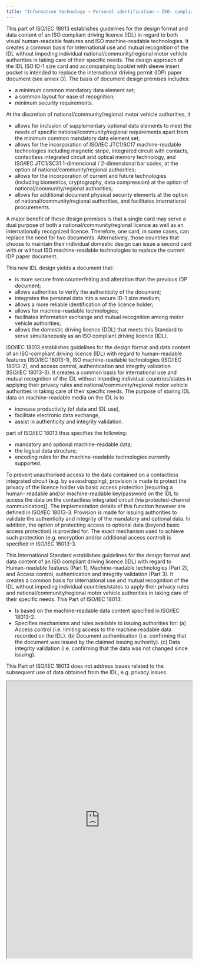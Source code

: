 ```yaml
---
title: "Information technology – Personal identification – ISO- compliant driving license (18013)"
---
```


This part of ISO/IEC 18013 establishes guidelines for the design format and data content of an ISO compliant driving licence (IDL) in regard to both visual human-readable features and ISO machine-readable technologies. It creates a common basis for international use and mutual recognition of the IDL without impeding individual national/community/regional motor vehicle authorities in taking care of their specific needs.
The design approach of the IDL ISO ID-1 size card and accompanying booklet with sleeve insert pocket is intended to replace the international driving permit (IDP) paper document (see annex G).
The basis of document design premises includes:
* a minimum common mandatory data element set; 
* a common layout for ease of recognition; 
* minimum security requirements.

At the discretion of national/community/regional motor vehicle authorities, it
* allows for inclusion of supplementary optional data elements to meet the needs of specific national/community/regional requirements apart from the minimum common mandatory data element set; 
* allows for the incorporation of ISO/IEC JTC1/SC17 machine-readable technologies including magnetic stripe, integrated circuit with contacts, contactless integrated circuit and optical memory technology, and ISO/IEC JTC1/SC31 1-dimensional / 2-dimensional bar codes, at the option of national/community/regional authorities;
* allows for the incorporation of current and future technologies (including biometrics, cryptography, data compression) at the option of national/community/regional authorities;
* allows for additional document physical security elements at the option of national/community/regional authorities, and facilitates international procurements.

A major benefit of these design premises is that a single card may serve a dual purpose of both a national/community/regional licence as well as an internationally recognized licence. Therefore, one card, in some cases, can replace the need for two documents. Alternatively, those countries that choose to maintain their individual domestic design can issue a second card with or without ISO machine-readable technologies to replace the current IDP paper document.

This new IDL design yields a document that:
* is more secure from counterfeiting and alteration than the previous IDP document;
* allows authorities to verify the authenticity of the document;
* integrates the personal data into a secure ID-1 size medium;
* allows a more reliable identification of the licence holder;
* allows for machine-readable technologies;
* facilitates information exchange and mutual recognition among motor vehicle authorities;
* allows the domestic driving licence (DDL) that meets this Standard to serve simultaneously as an ISO compliant driving licence (IDL).

ISO/IEC 18013 establishes guidelines for the design format and data content of an ISO-compliant driving licence (IDL) with regard to human-readable features (ISO/IEC 18013-1), ISO machine-readable technologies (ISO/IEC 18013-2), and access control, authentication and integrity validation (ISO/IEC 18013-3). It creates a common basis for international use and mutual recognition of the IDL without impeding individual countries/states in applying their privacy rules and national/community/regional motor vehicle authorities in taking care of their specific needs.
The purpose of storing IDL data on machine-readable media on the IDL is to
* increase productivity (of data and IDL use), 
* facilitate electronic data exchange,
* assist in authenticity and integrity validation.

part of ISO/IEC 18013 thus specifies the following: 
* mandatory and optional machine-readable data;
* the logical data structure;
* encoding rules for the machine-readable technologies currently supported.

To prevent unauthorised access to the data contained on a contactless integrated circuit (e.g. by eavesdropping), provision is made to protect the privacy of the licence holder via basic access protection [requiring a human- readable and/or machine-readable key/password on the IDL to access the data on the contactless integrated circuit (via protected-channel communication)]. The implementation details of this function however are defined in ISO/IEC 18013-3.
Provision is made for issuing authorities to validate the authenticity and integrity of the mandatory and optional data. In addition, the option of protecting access to optional data (beyond basic access protection) is provided for. The exact mechanism used to achieve such protection (e.g. encryption and/or additional access control) is specified in ISO/IEC 18013-3.

This International Standard establishes guidelines for the design format and data content of an ISO compliant driving licence (IDL) with regard to Human-readable features (Part 1), Machine-readable technologies (Part 2), and Access control, authentication and integrity validation (Part 3). It creates a common basis for international use and mutual recognition of the IDL without impeding individual countries/states to apply their privacy rules and national/community/regional motor vehicle authorities in taking care of their specific needs.
This Part of ISO/IEC 18013:
*  Is based on the machine-readable data content specified in ISO/IEC 18013-2.
*  Specifies mechanisms and rules available to issuing authorities for:
(a) Access control (i.e. limiting access to the machine readable data recorded on the IDL).
(b) Document authentication (i.e. confirming that the document was issued by the claimed issuing authority). 
(c) Data integrity validation (i.e. confirming that the data was not changed since issuing).

This Part of ISO/IEC 18013 does not address issues related to the subsequent use of data obtained from the IDL, e.g. privacy issues.

<iframe height="750" width="100%" src="https://ewelton.github.io/ktest/wiki.html#Information%20technology%20%E2%80%93%20Personal%20identification%20%E2%80%93%20ISO-%20compliant%20driving%20license%20(18013)"></iframe>
